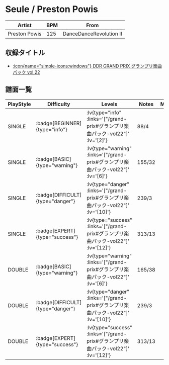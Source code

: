 # Seule / Preston Powis

|Artist|BPM|From|
|------|---|----|
|Preston Powis|125|DanceDanceRevolution II|

## 収録タイトル

- [ :icon{name="simple-icons:windows"} DDR GRAND PRIX グランプリ楽曲パック vol.22](/grand-prix#グランプリ楽曲パック-vol22)

## 譜面一覧

|PlayStyle|Difficulty|Levels|Notes|Movie|
|---------|----------|------|-----|-----|
|SINGLE| :badge[BEGINNER]{type="info"} | :lv{type="info" :links='["/grand-prix#グランプリ楽曲パック-vol22"]' :lv='[2]'} |88/4||
|SINGLE| :badge[BASIC]{type="warning"} | :lv{type="warning" :links='["/grand-prix#グランプリ楽曲パック-vol22"]' :lv='[6]'} |155/32||
|SINGLE| :badge[DIFFICULT]{type="danger"} | :lv{type="danger" :links='["/grand-prix#グランプリ楽曲パック-vol22"]' :lv='[10]'} |239/3||
|SINGLE| :badge[EXPERT]{type="success"} | :lv{type="success" :links='["/grand-prix#グランプリ楽曲パック-vol22"]' :lv='[12]'} |313/13||
|DOUBLE| :badge[BASIC]{type="warning"} | :lv{type="warning" :links='["/grand-prix#グランプリ楽曲パック-vol22"]' :lv='[6]'} |165/38||
|DOUBLE| :badge[DIFFICULT]{type="danger"} | :lv{type="danger" :links='["/grand-prix#グランプリ楽曲パック-vol22"]' :lv='[10]'} |239/3||
|DOUBLE| :badge[EXPERT]{type="success"} | :lv{type="success" :links='["/grand-prix#グランプリ楽曲パック-vol22"]' :lv='[12]'} |313/13||
